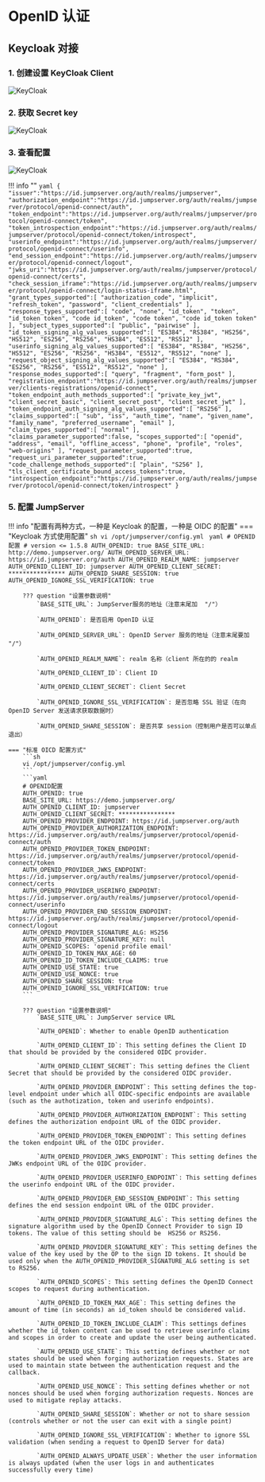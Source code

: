 # OpenID 认证

## Keycloak 对接

### 1. 创建设置 KeyCloak Client

![KeyCloak](../../img/Keycloak_01.png)

### 2. 获取 Secret key

![KeyCloak](../../img/Keycloak_02.png)

### 3. 查看配置

![KeyCloak](../../img/Keycloak_03.png)

!!! info ""
    ```yaml
    {
        "issuer":"https://id.jumpserver.org/auth/realms/jumpserver",
        "authorization_endpoint":"https://id.jumpserver.org/auth/realms/jumpserver/protocol/openid-connect/auth",
        "token_endpoint":"https://id.jumpserver.org/auth/realms/jumpserver/protocol/openid-connect/token",
        "token_introspection_endpoint":"https://id.jumpserver.org/auth/realms/jumpserver/protocol/openid-connect/token/introspect",
        "userinfo_endpoint":"https://id.jumpserver.org/auth/realms/jumpserver/protocol/openid-connect/userinfo",
        "end_session_endpoint":"https://id.jumpserver.org/auth/realms/jumpserver/protocol/openid-connect/logout",
        "jwks_uri":"https://id.jumpserver.org/auth/realms/jumpserver/protocol/openid-connect/certs",
        "check_session_iframe":"https://id.jumpserver.org/auth/realms/jumpserver/protocol/openid-connect/login-status-iframe.html",
        "grant_types_supported":[
            "authorization_code",
            "implicit",
            "refresh_token",
            "password",
            "client_credentials"
        ],
        "response_types_supported":[
            "code",
            "none",
            "id_token",
            "token",
            "id_token token",
            "code id_token",
            "code token",
            "code id_token token"
        ],
        "subject_types_supported":[
            "public",
            "pairwise"
        ],
        "id_token_signing_alg_values_supported":[
            "ES384",
            "RS384",
            "HS256",
            "HS512",
            "ES256",
            "RS256",
            "HS384",
            "ES512",
            "RS512"
        ],
        "userinfo_signing_alg_values_supported":[
            "ES384",
            "RS384",
            "HS256",
            "HS512",
            "ES256",
            "RS256",
            "HS384",
            "ES512",
            "RS512",
            "none"
        ],
        "request_object_signing_alg_values_supported":[
            "ES384",
            "RS384",
            "ES256",
            "RS256",
            "ES512",
            "RS512",
            "none"
        ],
        "response_modes_supported":[
            "query",
            "fragment",
            "form_post"
        ],
        "registration_endpoint":"https://id.jumpserver.org/auth/realms/jumpserver/clients-registrations/openid-connect",
        "token_endpoint_auth_methods_supported":[
            "private_key_jwt",
            "client_secret_basic",
            "client_secret_post",
            "client_secret_jwt"
        ],
        "token_endpoint_auth_signing_alg_values_supported":[
            "RS256"
        ],
        "claims_supported":[
            "sub",
            "iss",
            "auth_time",
            "name",
            "given_name",
            "family_name",
            "preferred_username",
            "email"
        ],
        "claim_types_supported":[
            "normal"
        ],
        "claims_parameter_supported":false,
        "scopes_supported":[
            "openid",
            "address",
            "email",
            "offline_access",
            "phone",
            "profile",
            "roles",
            "web-origins"
        ],
        "request_parameter_supported":true,
        "request_uri_parameter_supported":true,
        "code_challenge_methods_supported":[
            "plain",
            "S256"
        ],
        "tls_client_certificate_bound_access_tokens":true,
        "introspection_endpoint":"https://id.jumpserver.org/auth/realms/jumpserver/protocol/openid-connect/token/introspect"
    }
    ```

### 5. 配置 JumpServer

!!! info "配置有两种方式，一种是 Keycloak 的配置，一种是 OIDC 的配置"
    === "Keycloak 方式使用配置"
        ```sh
        vi /opt/jumpserver/config.yml
        ```
        ```yaml
        # OPENID配置
        # version <= 1.5.8
        AUTH_OPENID: true
        BASE_SITE_URL: http://demo.jumpserver.org/
        AUTH_OPENID_SERVER_URL: https://id.jumpserver.org/auth
        AUTH_OPENID_REALM_NAME: jumpserver
        AUTH_OPENID_CLIENT_ID: jumpserver
        AUTH_OPENID_CLIENT_SECRET: ****************
        AUTH_OPENID_SHARE_SESSION: true
        AUTH_OPENID_IGNORE_SSL_VERIFICATION: true
        ```

        ??? question "设置参数说明"
            `BASE_SITE_URL`: JumpServer服务的地址（注意末尾加  "/"）

            `AUTH_OPENID`: 是否启用 OpenID 认证

            `AUTH_OPENID_SERVER_URL`: OpenID Server 服务的地址（注意末尾要加 "/"）

            `AUTH_OPENID_REALM_NAME`: realm 名称（client 所在的的 realm

            `AUTH_OPENID_CLIENT_ID`: Client ID

            `AUTH_OPENID_CLIENT_SECRET`: Client Secret

            `AUTH_OPENID_IGNORE_SSL_VERIFICATION`: 是否忽略 SSL 验证（在向 OpenID Server 发送请求获取数据时）

            `AUTH_OPENID_SHARE_SESSION`: 是否共享 session（控制用户是否可以单点退出）

    === "标准 OICD 配置方式"
        ```sh
        vi /opt/jumpserver/config.yml
        ```
        ```yaml
        # OPENID配置
        AUTH_OPENID: true
        BASE_SITE_URL: https://demo.jumpserver.org/
        AUTH_OPENID_CLIENT_ID: jumpserver
        AUTH_OPENID_CLIENT_SECRET: ****************
        AUTH_OPENID_PROVIDER_ENDPOINT: https://id.jumpserver.org/auth
        AUTH_OPENID_PROVIDER_AUTHORIZATION_ENDPOINT: https://id.jumpserver.org/auth/realms/jumpserver/protocol/openid-connect/auth
        AUTH_OPENID_PROVIDER_TOKEN_ENDPOINT: https://id.jumpserver.org/auth/realms/jumpserver/protocol/openid-connect/token
        AUTH_OPENID_PROVIDER_JWKS_ENDPOINT: https://id.jumpserver.org/auth/realms/jumpserver/protocol/openid-connect/certs
        AUTH_OPENID_PROVIDER_USERINFO_ENDPOINT: https://id.jumpserver.org/auth/realms/jumpserver/protocol/openid-connect/userinfo
        AUTH_OPENID_PROVIDER_END_SESSION_ENDPOINT: https://id.jumpserver.org/auth/realms/jumpserver/protocol/openid-connect/logout
        AUTH_OPENID_PROVIDER_SIGNATURE_ALG: HS256
        AUTH_OPENID_PROVIDER_SIGNATURE_KEY: null
        AUTH_OPENID_SCOPES: 'openid profile email'
        AUTH_OPENID_ID_TOKEN_MAX_AGE: 60
        AUTH_OPENID_ID_TOKEN_INCLUDE_CLAIMS: true
        AUTH_OPENID_USE_STATE: true
        AUTH_OPENID_USE_NONCE: true
        AUTH_OPENID_SHARE_SESSION: true
        AUTH_OPENID_IGNORE_SSL_VERIFICATION: true
        ```

        ??? question "设置参数说明"
            `BASE_SITE_URL`: JumpServer service URL

            `AUTH_OPENID`: Whether to enable OpenID authentication  

            `AUTH_OPENID_CLIENT_ID`: This setting defines the Client ID that should be provided by the considered OIDC provider.  

            `AUTH_OPENID_CLIENT_SECRET`: This setting defines the Client Secret that should be provided by the considered OIDC provider.  

            `AUTH_OPENID_PROVIDER_ENDPOINT`: This setting defines the top-level endpoint under which all OIDC-specific endpoints are available (such as the authotization, token and userinfo endpoints).  

            `AUTH_OPENID_PROVIDER_AUTHORIZATION_ENDPOINT`: This setting defines the authorization endpoint URL of the OIDC provider.  

            `AUTH_OPENID_PROVIDER_TOKEN_ENDPOINT`: This setting defines the token endpoint URL of the OIDC provider.  

            `AUTH_OPENID_PROVIDER_JWKS_ENDPOINT`: This setting defines the JWKs endpoint URL of the OIDC provider.  

            `AUTH_OPENID_PROVIDER_USERINFO_ENDPOINT`: This setting defines the userinfo endpoint URL of the OIDC provider.  

            `AUTH_OPENID_PROVIDER_END_SESSION_ENDPOINT`: This setting defines the end session endpoint URL of the OIDC provider.  

            `AUTH_OPENID_PROVIDER_SIGNATURE_ALG`: This setting defines the signature algorithm used by the OpenID Connect Provider to sign ID tokens. The value of this setting should be  HS256 or RS256.  

            `AUTH_OPENID_PROVIDER_SIGNATURE_KEY`: This setting defines the value of the key used by the OP to the sign ID tokens. It should be used only when the AUTH_OPENID_PROVIDER_SIGNATURE_ALG setting is set to RS256.  

            `AUTH_OPENID_SCOPES`: This setting defines the OpenID Connect scopes to request during authentication.  

            `AUTH_OPENID_ID_TOKEN_MAX_AGE`: This setting defines the amount of time (in seconds) an id_token should be considered valid.  

            `AUTH_OPENID_ID_TOKEN_INCLUDE_CLAIM`: This settings defines whether the id_token content can be used to retrieve userinfo claims and scopes in order to create and update the user being authenticated.  

            `AUTH_OPENID_USE_STATE`: This setting defines whether or not states should be used when forging authorization requests. States are used to maintain state between the authentication request and the callback.  

            `AUTH_OPENID_USE_NONCE`: This setting defines whether or not nonces should be used when forging authorization requests. Nonces are used to mitigate replay attacks.  

            `AUTH_OPENID_SHARE_SESSION`: Whether or not to share session (controls whether or not the user can exit with a single point)  

            `AUTH_OPENID_IGNORE_SSL_VERIFICATION`: Whether to ignore SSL validation (when sending a request to OpenID Server for data)  

            `AUTH_OPENID_ALWAYS_UPDATE_USER`: Whether the user information is always updated (when the user logs in and authenticates successfully every time)  
